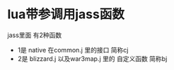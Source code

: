 # lua带参调用jass函数

jass里面 有2种函数  
* 1是 native 在common.j 里的接口 简称cj  
* 2是 blizzard.j 以及war3map.j 里的 自定义函数 简称bj



